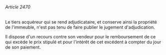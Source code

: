 ###### Article 2470

Le tiers acquéreur qui se rend adjudicataire, et conserve ainsi la propriété de l'immeuble, n'est pas tenu de faire publier le jugement d'adjudication.

Il dispose d'un recours contre son vendeur pour le remboursement de ce qui excède le prix stipulé et pour l'intérêt de cet excédent à compter du jour de son paiement.

